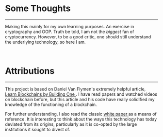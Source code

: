 # Some Thoughts

---

Making this mainly for my own learning purposes. An exercise in cryptography and OOP. Truth be told, I am not the <i> biggest </i>
fan of cryptocurrency. However, to be a good critic, one should still understand the underlying technology, so here I am.

<br>


# Attributions

---
This project is based on Daniel Van Flymen's extremely helpful article,
<a href= "https://hackernoon.com/learn-blockchains-by-building-one-117428612f46"> Learn Blockchains by Building One </a>.
I have read papers and watched videos on blockchain before, but this article and his code have really solidified my knowledge of the 
functioning of a blockchain.

For further understanding, I also read the classic <a href="https://bitcoin.org/bitcoin.pdf"> white paper </a>as a means of reference.
It is interesting to think about the ways this technology has today deviated from its origins, particularly as it is 
co-opted by the large institutions it sought to divest of. 